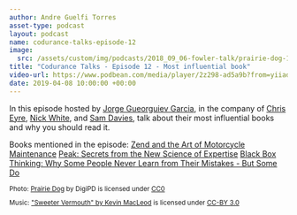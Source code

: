 ```yaml
---
author: Andre Guelfi Torres
asset-type: podcast
layout: podcast
name: codurance-talks-episode-12
image: 
  src: /assets/custom/img/podcasts/2018_09_06-fowler-talk/prairie-dog-1470659_1280.jpg
title: "Codurance Talks - Episode 12 - Most influential book"
video-url: https://www.podbean.com/media/player/2z298-ad5a9b?from=yiiadmin&download=1&version=1&vjs=1&skin=1&auto=0&share=1&fonts=Helvetica&download=1&rtl=0&pbad=1
date: 2019-04-08 10:00:00 +00:00
---
```


In this episode hosted by [Jorge Gueorguiev Garcia](https://codurance.com/publications/author/jorge-gueorguiev-garcia/), in the company of 
[Chris Eyre](https://codurance.com/publications/author/christopher-eyre/), [Nick White](https://codurance.com/publications/author/nick-white/), and [Sam Davies](https://codurance.com/publications/author/sam-davies/), 
talk about their most influential books and why you should read it. 

Books mentioned in the episode:
[Zend and the Art of Motorcycle Maintenance](https://www.goodreads.com/book/show/629.Zen_and_the_Art_of_Motorcycle_Maintenance)
[Peak: Secrets from the New Science of Expertise](https://www.goodreads.com/book/show/26312997-peak?from_search=true)
[Black Box Thinking: Why Some People Never Learn from Their Mistakes - But Some Do](https://www.goodreads.com/book/show/24611735-black-box-thinking?ac=1&from_search=true)

<sub>

Photo: [Prairie Dog](https://pixabay.com/en/prairie-dog-singing-musical-rodent-1470659/) by DigiPD is licensed under [CC0](https://creativecommons.org/publicdomain/zero/1.0/deed.en)


Music: ["Sweeter Vermouth" by Kevin MacLeod](https://incompetech.com/music/royalty-free/music.html) is licensed under [CC-BY 3.0](http://creativecommons.org/licenses/by/3.0/)

</sub>

